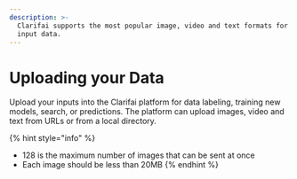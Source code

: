 ```yaml
---
description: >-
  Clarifai supports the most popular image, video and text formats for your
  input data.
---
```


# Uploading your Data

Upload your inputs into the Clarifai platform for data labeling, training new models, search, or predictions. The platform can upload images, video and text from URLs or from a local directory.

{% hint style="info" %}
* 128 is the maximum number of images that can be sent at once
* Each image should be less than 20MB
{% endhint %}

